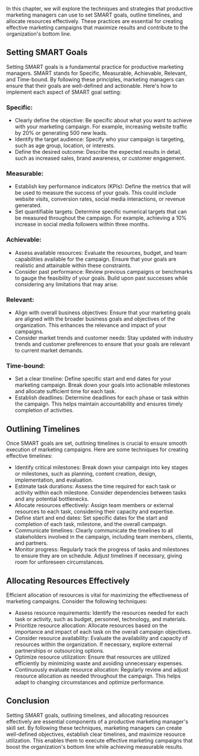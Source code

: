 
In this chapter, we will explore the techniques and strategies that productive marketing managers can use to set SMART goals, outline timelines, and allocate resources effectively. These practices are essential for creating effective marketing campaigns that maximize results and contribute to the organization's bottom line.

Setting SMART Goals
-------------------

Setting SMART goals is a fundamental practice for productive marketing managers. SMART stands for Specific, Measurable, Achievable, Relevant, and Time-bound. By following these principles, marketing managers can ensure that their goals are well-defined and actionable. Here's how to implement each aspect of SMART goal setting:

### Specific:

* Clearly define the objective: Be specific about what you want to achieve with your marketing campaign. For example, increasing website traffic by 20% or generating 500 new leads.
* Identify the target audience: Specify who your campaign is targeting, such as age group, location, or interests.
* Define the desired outcome: Describe the expected results in detail, such as increased sales, brand awareness, or customer engagement.

### Measurable:

* Establish key performance indicators (KPIs): Define the metrics that will be used to measure the success of your goals. This could include website visits, conversion rates, social media interactions, or revenue generated.
* Set quantifiable targets: Determine specific numerical targets that can be measured throughout the campaign. For example, achieving a 10% increase in social media followers within three months.

### Achievable:

* Assess available resources: Evaluate the resources, budget, and team capabilities available for the campaign. Ensure that your goals are realistic and attainable within these constraints.
* Consider past performance: Review previous campaigns or benchmarks to gauge the feasibility of your goals. Build upon past successes while considering any limitations that may arise.

### Relevant:

* Align with overall business objectives: Ensure that your marketing goals are aligned with the broader business goals and objectives of the organization. This enhances the relevance and impact of your campaigns.
* Consider market trends and customer needs: Stay updated with industry trends and customer preferences to ensure that your goals are relevant to current market demands.

### Time-bound:

* Set a clear timeline: Define specific start and end dates for your marketing campaign. Break down your goals into actionable milestones and allocate sufficient time for each task.
* Establish deadlines: Determine deadlines for each phase or task within the campaign. This helps maintain accountability and ensures timely completion of activities.

Outlining Timelines
-------------------

Once SMART goals are set, outlining timelines is crucial to ensure smooth execution of marketing campaigns. Here are some techniques for creating effective timelines:

* Identify critical milestones: Break down your campaign into key stages or milestones, such as planning, content creation, design, implementation, and evaluation.
* Estimate task durations: Assess the time required for each task or activity within each milestone. Consider dependencies between tasks and any potential bottlenecks.
* Allocate resources effectively: Assign team members or external resources to each task, considering their capacity and expertise.
* Define start and end dates: Set specific dates for the start and completion of each task, milestone, and the overall campaign.
* Communicate timelines: Clearly communicate the timelines to all stakeholders involved in the campaign, including team members, clients, and partners.
* Monitor progress: Regularly track the progress of tasks and milestones to ensure they are on schedule. Adjust timelines if necessary, giving room for unforeseen circumstances.

Allocating Resources Effectively
--------------------------------

Efficient allocation of resources is vital for maximizing the effectiveness of marketing campaigns. Consider the following techniques:

* Assess resource requirements: Identify the resources needed for each task or activity, such as budget, personnel, technology, and materials.
* Prioritize resource allocation: Allocate resources based on the importance and impact of each task on the overall campaign objectives.
* Consider resource availability: Evaluate the availability and capacity of resources within the organization. If necessary, explore external partnerships or outsourcing options.
* Optimize resource utilization: Ensure that resources are utilized efficiently by minimizing waste and avoiding unnecessary expenses.
* Continuously evaluate resource allocation: Regularly review and adjust resource allocation as needed throughout the campaign. This helps adapt to changing circumstances and optimize performance.

Conclusion
----------

Setting SMART goals, outlining timelines, and allocating resources effectively are essential components of a productive marketing manager's skill set. By following these techniques, marketing managers can create well-defined objectives, establish clear timelines, and maximize resource utilization. This enables them to execute effective marketing campaigns that boost the organization's bottom line while achieving measurable results.

